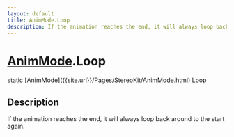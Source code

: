```yaml
---
layout: default
title: AnimMode.Loop
description: If the animation reaches the end, it will always loop back around to the start again.
---
```

# [AnimMode]({{site.url}}/Pages/StereoKit/AnimMode.html).Loop

<div class='signature' markdown='1'>
static [AnimMode]({{site.url}}/Pages/StereoKit/AnimMode.html) Loop
</div>

## Description
If the animation reaches the end, it will always loop
back around to the start again.


